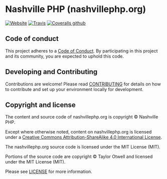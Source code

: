# Nashville PHP (nashvillephp.org)

[![Website](https://img.shields.io/website/https/dev.nashvillephp.org.svg?label=nashvillephp.org&style=flat-square)](https://dev.nashvillephp.org/)
[![Travis](https://img.shields.io/travis/nashvillephp/nashvillephp.org.svg?style=flat-square)](https://travis-ci.org/nashvillephp/nashvillephp.org)
[![Coveralls github](https://img.shields.io/coveralls/github/nashvillephp/nashvillephp.org.svg?style=flat-square)](https://coveralls.io/github/nashvillephp/nashvillephp.org)

## Code of conduct

This project adheres to a [Code of Conduct][]. By participating in this project
and its community, you are expected to uphold this code.

## Developing and Contributing

Contributions are welcome! Please read [CONTRIBUTING][] for details on how to
contribute and set up your environment locally for development.

## Copyright and license

The content and source code of nashvillephp.org is copyright © Nashville PHP.

Except where otherwise noted, content on nashvillephp.org is licensed under a
[Creative Commons Attribution-ShareAlike 4.0 International License][cc-by-sa].

The nashvillephp.org source code is licensed under the MIT License (MIT).

Portions of the source code are copyright © Taylor Otwell and licensed under
the MIT License (MIT).

Please see [LICENSE][] for more information.


[code of conduct]: https://github.com/nashvillephp/policies
[contributing]: https://github.com/nashvillephp/nashvillephp.org/blob/master/CONTRIBUTING.md
[cc-by-sa]: https://creativecommons.org/licenses/by-sa/4.0/
[license]: https://github.com/nashvillephp/nashvillephp.org/blob/master/LICENSE
